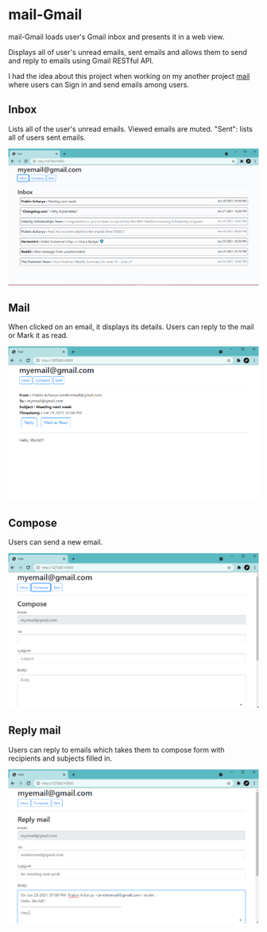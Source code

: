 # mail-Gmail

mail-Gmail loads user's Gmail inbox and presents it in a web view.

Displays all of user's unread emails, sent emails and allows them to send and reply to emails using Gmail RESTful API.

I had the idea about this project when working on my another project [mail](https://github.com/prabin-acharya/mail) where users can Sign in and send emails among users.

## Inbox

Lists all of the user's unread emails. Viewed emails are muted. "Sent": lists all of users sent emails.

![Inbox](Resources/inbox.jpg)



## Mail

When clicked on an email, it displays its details. Users can reply to the mail or Mark it as read.

![Mail](Resources/mail.jpg)

## Compose

Users can send a new email.

![Composemail](Resources/compose.jpg)



## Reply mail

Users can reply to emails which takes them to compose form with recipients and subjects filled in.


![ReplyMail](Resources/replymail.jpg)
